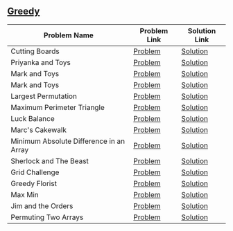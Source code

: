## [Greedy](https://www.hackerrank.com/domains/algorithms/greedy)

Problem Name|Problem Link|Solution Link
---|---|---
Cutting Boards|[Problem](https://www.hackerrank.com/challenges/board-cutting/problem)|[Solution](./board-cutting.cpp)
Priyanka and Toys|[Problem](https://www.hackerrank.com/challenges/priyanka-and-toys/problem)|[Solution](./priyanka-and-toys.cpp)
Mark and Toys|[Problem](https://www.hackerrank.com/challenges/mark-and-toys/problem)|[Solution](./mark-and-toys.cpp)
Mark and Toys|[Problem](https://www.hackerrank.com/challenges/mark-and-toys/problem)|[Solution](./mark-and-toys.cpp)
Largest Permutation|[Problem](https://www.hackerrank.com/challenges/largest-permutation/problem)|[Solution](./largest-permutation.cpp)
Maximum Perimeter Triangle|[Problem](https://www.hackerrank.com/challenges/maximum-perimeter-triangle/problem)|[Solution](./maximum-perimeter-triangle.cpp)
Luck Balance|[Problem](https://www.hackerrank.com/challenges/luck-balance/problem)|[Solution](./luck-balance.cpp)
Marc's Cakewalk|[Problem](https://www.hackerrank.com/challenges/marcs-cakewalk/problem)|[Solution](./marcs-cakewalk.cpp)
Minimum Absolute Difference in an Array|[Problem](https://www.hackerrank.com/challenges/minimum-absolute-difference-in-an-array/problem)|[Solution](./minimum-absolute-difference-in-an-array.cpp)
Sherlock and The Beast|[Problem](https://www.hackerrank.com/challenges/sherlock-and-the-beast/problem)|[Solution](./sherlock-and-the-beast.c)
Grid Challenge|[Problem](https://www.hackerrank.com/challenges/grid-challenge/problem)|[Solution](./Grid_Challenge.cpp)
Greedy Florist|[Problem](https://www.hackerrank.com/challenges/greedy-florist/problem)|[Solution](./Greedy_Florist.cpp)
Max Min|[Problem](https://www.hackerrank.com/challenges/angry-children/problem)|[Solution](./Max_Min.cpp)
Jim and the Orders|[Problem](https://www.hackerrank.com/challenges/jim-and-the-orders/problem)|[Solution](./Jim_and_the_Orders.cpp)
Permuting Two Arrays|[Problem](https://www.hackerrank.com/challenges/two-arrays/problem)|[Solution](./Permuting_Two_Arrays.cpp)

